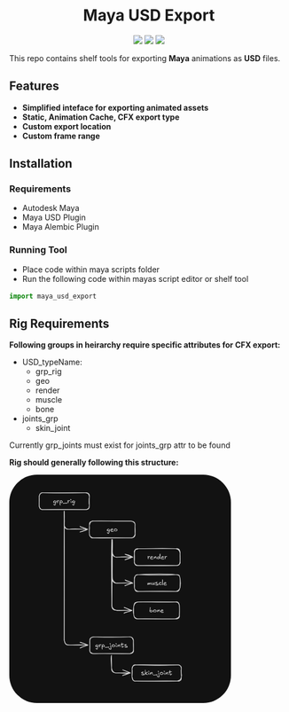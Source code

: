 <h1 align="center">Maya USD Export</h1>
<p align="center"}>
  <img src="https://img.shields.io/badge/Maya-37A5CC?style=for-the-badge&logo=autodeskmaya&logoColor=white">
  <img src="https://img.shields.io/badge/Python-FFD43B?style=for-the-badge&logo=python&logoColor=blue">
  <img src="https://img.shields.io/badge/Qt-41CD52?style=for-the-badge&logo=Qt&logoColor=white">
</p>

This repo contains shelf tools for exporting **Maya** animations as **USD** files.

## Features
- **Simplified inteface for exporting animated assets**
- **Static, Animation Cache, CFX export type**
- **Custom export location**
- **Custom frame range**

## Installation
### Requirements
- Autodesk Maya
- Maya USD Plugin
- Maya Alembic Plugin

### Running Tool
- Place code within maya scripts folder
- Run the following code within mayas script editor or shelf tool
```python
import maya_usd_export
```

## Rig Requirements
**Following groups in heirarchy require specific attributes for CFX export:**
- USD_typeName:
  - grp_rig
  - geo
  - render
  - muscle
  - bone
- joints_grp
  - skin_joint

Currently grp_joints must exist for joints_grp attr to be found

**Rig should generally following this structure:**
<div align="left">
  <img src="screenshots/rig_hierarchy.png" alt="Rig Hierarchy" style="border-radius: 50px;" width="400">
</div>
